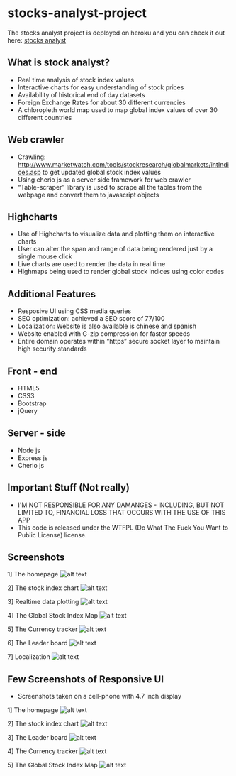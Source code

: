# stocks-analyst-project
The stocks analyst project is deployed on heroku and you can check it out here: [stocks analyst](https://stocks-analyst.herokuapp.com/)

## What is stock analyst?
* Real time analysis of stock index values
* Interactive charts for easy understanding of stock prices
* Availability of historical end of day datasets
* Foreign Exchange Rates for about 30 different currencies
* A chloropleth world map used to map global index values of over 30 different countries

## Web crawler
* Crawling: http://www.marketwatch.com/tools/stockresearch/globalmarkets/intIndices.asp to get updated global stock index values
* Using cherio js as a server side framework for web crawler
* “Table-scraper” library is used to scrape all the tables from the webpage and convert them to javascript objects

## Highcharts
* Use of Highcharts to visualize data and plotting them on interactive charts
* User can alter the span and range of data being rendered just by a single mouse click
* Live charts are used to render the data in real time
* Highmaps being used to render global stock indices using color codes

## Additional Features
* Resposive UI using CSS media queries
* SEO optimization: achieved a SEO score of 77/100
* Localization: Website is also available is chinese and spanish
* Website enabled with G-zip compression for faster speeds
* Entire domain operates within “https” secure socket layer to maintain high security standards

## Front - end
* HTML5
* CSS3
* Bootstrap
* jQuery

## Server - side
* Node js
* Express js
* Cherio js

## Important Stuff (Not really)
* I'M NOT RESPONSIBLE FOR ANY DAMANGES - INCLUDING, BUT NOT LIMITED TO, FINANCIAL LOSS THAT OCCURS WITH THE USE OF THIS APP
* This code is released under the WTFPL (Do What The Fuck You Want to Public License) license.

## Screenshots
1] The homepage
![alt text](https://github.com/nimish2092/stocks-analyst-project/blob/master/screenshots/homepage.png "Homepage")

2] The stock index chart
![alt text](https://github.com/nimish2092/stocks-analyst-project/blob/master/screenshots/search.png "Search page")

3] Realtime data plotting
![alt text](https://github.com/nimish2092/stocks-analyst-project/blob/master/screenshots/live.png "Live page")

4] The Global Stock Index Map
![alt text](https://github.com/nimish2092/stocks-analyst-project/blob/master/screenshots/map.png "Map page")

5] The Currency tracker
![alt text](https://github.com/nimish2092/stocks-analyst-project/blob/master/screenshots/currency.png "Currency page")

6] The Leader board
![alt text](https://github.com/nimish2092/stocks-analyst-project/blob/master/screenshots/leaderboard.png "Leaderboard page")

7] Localization
![alt text](https://github.com/nimish2092/stocks-analyst-project/blob/master/screenshots/localization.png "Localization")

## Few Screenshots of Responsive UI
* Screenshots taken on a cell-phone with 4.7 inch display

1] The homepage
![alt text](https://github.com/nimish2092/stocks-analyst-project/blob/master/screenshots/responsive/Screenshot_2016-12-11-02-29-42.png "Homepage")

2] The stock index chart
![alt text](https://github.com/nimish2092/stocks-analyst-project/blob/master/screenshots/responsive/Screenshot_2016-12-11-02-30-10.png "Search page")

3] The Leader board
![alt text](https://github.com/nimish2092/stocks-analyst-project/blob/master/screenshots/responsive/Screenshot_2016-12-11-02-30-18.png "Leaderboard page")

4] The Currency tracker
![alt text](https://github.com/nimish2092/stocks-analyst-project/blob/master/screenshots/responsive/Screenshot_2016-12-11-02-30-24.png "Currency page")

5] The Global Stock Index Map
![alt text](https://github.com/nimish2092/stocks-analyst-project/blob/master/screenshots/responsive/Screenshot_2016-12-11-02-30-44.png "Map page")


